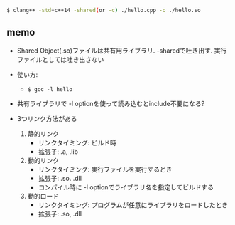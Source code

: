 ```bash
$ clang++ -std=c++14 -shared(or -c) ./hello.cpp -o ./hello.so
```

## memo
- Shared Object(.so)ファイルは共有用ライブラリ. -sharedで吐き出す. 実行ファイルとしては吐き出さない
- 使い方:
	- `$ gcc -l hello`

- 共有ライブラリで -l optionを使って読み込むとinclude不要になる?
- 3つリンク方法がある
	1. 静的リンク
		- リンクタイミング: ビルド時
		- 拡張子: .a, .lib
	2. 動的リンク
		- リンクタイミング: 実行ファイルを実行するとき
		- 拡張子: .so. .dll
		- コンパイル時に -l optionでライブラリ名を指定してビルドする
	3. 動的ロード
		- リンクタイミング: プログラムが任意にライブラリをロードしたとき
		- 拡張子: .so, .dll